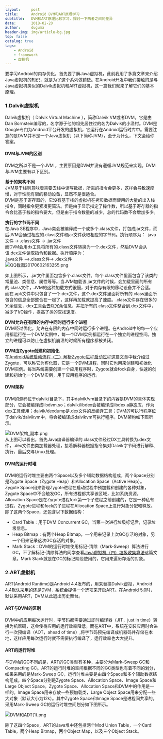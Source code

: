 ```yaml
---
layout:     post
title:      Android DVM和ART原理学习
subtitle:   DVM和ART原理比较学习，探讨一下两者之间的差异
date:       2018-02-20
author:     duguma
header-img: img/article-bg.jpg
top: false
catalog: true
tags:
    - Android
    - framework
    - 虚拟机
--- 
```

  <article class="baidu_pl"> 
     <p>要学习Android的内存优化，首先要了解Java虚拟机，此前我用了多篇文章来介绍Java虚拟机的知识，就是为了这个系列做铺垫。在Android开发中我们接触的是与Java虚拟机类似的Dalvik虚拟机和ART虚拟机，这一篇我们就来了解它们的基本原理。</p> 
     <h3 id="1dalvik虚拟机"><strong>1.Dalvik虚拟机</strong></h3> 
     <p>Dalvik虚拟机（ Dalvik Virtual Machine ），简称Dalvik VM或者DVM。它是由Dan Bornstein编写的，名字源于他的祖先居住过的名为Dalvik的小渔村。DVM是Google专门为Android平台开发的虚拟机，它运行在Android运行时库中。需要注意的是DVM并不是一个Java虚拟机（以下简称JVM），至于为什么，下文会给你答案。</p> 
     <h4 id="dvm与jvm的区别"><strong>DVM与JVM的区别</strong></h4> 
     <p>DVM之所以不是一个JVM ，主要原因是DVM并没有遵循JVM规范来实现。DVM与JVM主要有以下区别。</p> 
     <p><strong>基于的架构不同</strong> <br /> JVM基于栈则意味着需要去栈中读写数据，所需的指令会更多，这样会导致速度慢，对于性能有限的移动设备，显然不是很适合。 <br /> DVM是基于寄存器的，它没有基于栈的虚拟机在拷贝数据而使用的大量的出入栈指令，同时指令更紧凑更简洁。但是由于显示指定了操作数，所以基于寄存器的指令会比基于栈的指令要大，但是由于指令数量的减少，总的代码数不会增加多少。</p> 
     <p><strong>执行的字节码不同</strong> <br /> 在Java SE程序中，Java类会被编译成一个或多个.class文件，打包成jar文件，而后JVM会通过相应的.class文件和jar文件获取相应的字节码。执行顺序为： .java文件 -&gt; .class文件 -&gt; .jar文件 <br /> 而DVM会用dx工具将所有的.class文件转换为一个.dex文件，然后DVM会从该.dex文件读取指令和数据。执行顺序为： <br /> .java文件 –&gt;.class文件-&gt; .dex文件 <br /> <img src="http://upload-images.jianshu.io/upload_images/1417629-34251b7a0913f6af.png?imageMogr2/auto-orient/strip%7CimageView2/2/w/1240" alt="QQ截图20170602163255.png" title="" /></p> 
     <p>如上图所示，.jar文件里面包含多个.class文件，每个.class文件里面包含了该类的常量池、类信息、属性等等。当JVM加载该.jar文件的时候，会加载里面的所有的.class文件，JVM的这种加载方式很慢，对于内存有限的移动设备并不合适。 <br /> 而在.apk文件中只包含了一个.dex文件，这个.dex文件里面将所有的.class里面所包含的信息全部整合在一起了，这样再加载就提高了速度。.class文件存在很多的冗余信息，dex工具会去除冗余信息，并把所有的.class文件整合到.dex文件中，减少了I/O操作，提高了类的查找速度。</p> 
     <p><strong>DVM允许在有限的内存中同时运行多个进程</strong> <br /> DVM经过优化，允许在有限的内存中同时运行多个进程。在Android中的每一个应用都运行在一个DVM实例中，每一个DVM实例都运行在一个独立的进程空间。独立的进程可以防止在虚拟机崩溃的时候所有程序都被关闭。</p> 
     <p><strong>DVM由Zygote创建和初始化</strong> <br /> 在<a href="http://liuwangshu.cn/framework/booting/2-zygote.html" target="_blank" rel="noopener noreferrer">Android系统启动流程（二）解析Zygote进程启动过程</a>这篇文章中我介绍过 Zygote，可以称它为孵化器，它是一个DVM进程，同时它也用来创建和初始化DVM实例。每当系统需要创建一个应用程序时，Zygote就会fock自身，快速的创建和初始化一个DVM实例，用于应用程序的运行。</p> 
     <h4 id="dvm架构"><strong>DVM架构</strong></h4> 
     <p>DVM的源码位于dalvik/目录下，其中dalvik/vm目录下的内容是DVM的具体实现部分，它会被编译成libdvm.so；dalvik/libdex会被编译成libdex.a静态库，作为dex工具使用；dalvik/dexdump是.dex文件的反编译工具；DVM的可执行程序位于dalvik/dalvikvm中，将会被编译成dalvikvm可执行程序。DVM架构如下图所示。</p> 
     <p><img src="http://upload-images.jianshu.io/upload_images/1417629-5ec201eeba6383ea.png?imageMogr2/auto-orient/strip%7CimageView2/2/w/1240" alt="DVM架构_副本.png" title="" /> <br /> 从上图可以看出，首先Java编译器编译的.class文件经过DX工具转换为.dex文件，.dex文件由类加载器处理，接着解释器根据指令集对Dalvik字节码进行解释、执行，最后交与Linux处理。</p> 
     <h4 id="dvm的运行时堆"><strong>DVM的运行时堆</strong></h4> 
     <p>DVM的运行时堆主要由两个Space以及多个辅助数据结构组成，两个Space分别是Zygote Space（Zygote Heap）和Allocation Space（Active Heap）。Zygote Space用来管理Zygote进程在启动过程中预加载和创建的各种对象，Zygote Space中不会触发GC，所有进程都共享该区域，比如系统资源。Allocation Space是在Zygote进程fork第一个子进程之前创建的，它是一种私有进程，Zygote进程和fock的子进程在Allocation Space上进行对象分配和释放。 <br /> 除了这两个Space，还包含以下数据结构：</p> 
     <ul>
      <li>Card Table：用于DVM Concurrent GC，当第一次进行垃圾标记后，记录垃圾信息。</li>
      <li>Heap Bitmap：有两个Heap Bitmap，一个用来记录上次GC存活的对象，另一个用来记录这次GC存活的对象。</li>
      <li>Mark Stack：DVM的运行时堆使用标记-清除（Mark-Sweep）算法进行GC，不了解标记-清除算法的同学查看<a href="http://liuwangshu.cn/java/jvm/4-garbage-collection.html" target="_blank" rel="noopener noreferrer">Java虚拟机（四）垃圾收集算法</a>这篇文章。Mark Stack就是在GC的标记阶段使用的，它用来遍历存活的对象。</li>
     </ul> 
     <h3 id="2art虚拟机"><strong>2.ART虚拟机</strong></h3> 
     <p>ART(Android Runtime)是Android 4.4发布的，用来替换Dalvik虚拟，Android 4.4默认采用的还是DVM，系统会提供一个选项来开启ART。在Android 5.0时，默认采用ART，DVM从此退出历史舞台。</p> 
     <h4 id="art与dvm的区别"><strong>ART与DVM的区别</strong></h4> 
     <p>DVM中的应用每次运行时，字节码都需要通过即时编译器（JIT，just in time）转换为机器码，这会使得应用的运行效率降低。而在ART中，系统在安装应用时会进行一次预编译（AOT，ahead of time）,将字节码预先编译成机器码并存储在本地，这样应用每次运行时就不需要执行编译了，运行效率也大大提升。</p> 
     <h4 id="art的运行时堆"><strong>ART的运行时堆</strong></h4> 
     <p>与DVM的GC不同的是，ART的GC类型有多种，主要分为Mark-Sweep GC和Compacting GC。ART的运行时堆的空间根据不同的GC类型也有着不同的划分，如果采用的是Mark-Sweep GC，运行时堆主要是由四个Space和多个辅助数据结构组成，四个Space分别是Zygote Space、Allocation Space、Image Space和Large Object Space。Zygote Space、Allocation Space和DVM中的作用是一样的。Image Space用来存放一些预加载类，Large Object Space用来分配一些大对象（默认大小为12k）。其中Zygote Space和Image Space是进程间共享的。 <br /> 采用Mark-Sweep GC的运行时堆空间划分如下图所示。</p> 
     <p><img src="http://upload-images.jianshu.io/upload_images/1417629-65c0b71fd50c3b75.png?imageMogr2/auto-orient/strip%7CimageView2/2/w/1240" alt="DVM和ADT(1).png" title="" /></p> 
     <p>除了这四个Space，ART的Java堆中还包括两个Mod Union Table，一个Card Table，两个Heap Bitmap，两个Object Map，以及三个Object Stack。
  </article>
